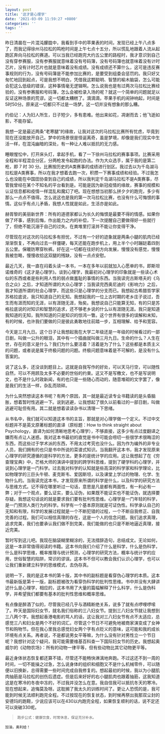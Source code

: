 ```yaml
---
layout: post
title: '这才是心理学'
date: '2021-03-09 11:59:27 +0800'
categories: ''
tags: ''
---
```


昨日清晨在一片混沌朦胧中，我看到手中的苹果表的时间，发现已经上午八点多了，而我记得徐州马拉松的鸣枪时间是上午七点十五分，所以慌乱地跟着人流从起跑区奔向马拉松的赛道。可以当我已经跑完大约五公里的路程时，我才意识到自己没有穿参赛服，没有参赛服就意味着没有号码簿，没有号码簿也就意味着没有计时芯片，没有计时芯片也就是意味着没有成绩。没有成绩还不算什么，这可是违反赛事规则的行为，没有号码簿是不能参加比赛的，是要受到组委会惩罚的。我只好又匆忙地回到起点，可是我想不明白，凭借我这颗聪明、智慧的榆木脑袋，怎么可能会犯这么低级的错误，这种事情毫无逻辑啊。怎么说我也是有过两次马拉松比赛经验的，没有参赛服和号码簿，怎么会被检录入场的呢？就这一个简单的问题就足以反证这种场景的荒谬。这一切都太糟糕了。滴滴滴，苹果手机的闹钟响起，时间是5时50分。原来这一切都只不过是一场梦。这一切并没有想象的那么糟。

约伯记：人为妇人所生，日子短少，多有患难。他出来如花，凋谢而去；他飞逝如影，不能存留。

我想一定是最近两条“老寒腿”的缘故，让我对这次的马拉松比赛所有忧虑，毕竟到现在还没能放开自己。梦中的场景很是怪诞离奇，虽是梦境，却像是我们现实中生活一样，在混沌幽暗的深处，有一种让人难以抵抗的无力感。

睡眼惺忪中，打开床头灯，拿起手机，看了一下徐州马拉松的赛事事项。比赛采用全程和半程混合分区，分两枪发令起跑的办法。作为大众选手，属于我的是第二枪，即 7 时 30 分。比赛按历史的A类赛事的成绩进行划区。我过去以为千岛湖马拉松是A类赛事，所以在我才想着去跑一次，积攒一下赛事成绩和经验。不过我怎么也没能在中国田协查到自己的成绩，所以我判定千岛湖马拉松不是A类赛事，尽管我曾经在某个不知名的平台看到是。可能是因为新冠疫情的缘故，赛事的规模和认证信息都和疫情一样混乱和魔幻了吧。现在想想当初那么拼夕夕的跑完，多少有那么一点点不值得。怎么说这也是我的第一次马拉松比赛，也没有什么可悔恨的事情。这似乎有点儿矛盾，我想人性就是如此，生活亦是如此。

赫胥黎的美丽新世界：所有的道德家都认为长久的悔恨是最要不得的情感。如果你做了坏事，感到后悔，作出能力之内的补偿，下一次提醒自己要做得好一些就行了，但绝不能沉溺于自己的过失。在粪堆里打滚并不能让你变得干净。

尽管现在对这次的马拉松多有担忧，不过有一个好的迹象就是两条小腿的肌肉已经渐渐恢复，不再向过去一样僵硬，每天还能在跑步机上，用上半个小时蹦跶着四到五公里。保暖防寒穿秋裤。好在这一切都在往好的方向发展，慢慢没有感觉，慢慢我被忽略，慢慢收拾这双腿的残缺，没有一点点安慰。

最近几天，我一直在闷着头读一本书，一本在多年以前就加入心愿单的书，即斯坦诺维奇的《这才是心理学》。谈到心理学，我最初对心理学的印象就是一些读心术似的东西或者是些利用人性的弱点做羞耻的事情的东西。当我读完古斯塔夫的《乌合之众》之后，才知道所谓的大众心理学；当我读完西奥尼迪的《影响力》之后，我才知道所谓的社会心理学，而这些只是心理学的分支而已。我想起古希腊哲学家苏格拉底说，我只知道自己的无知。我想起我的一位上古时期的老乡庄子说过，吾生而有涯而知的无涯，以有涯随无涯，殆矣。我想说自己只能算无知，有的只是苏格拉底说的对知识和智慧的追求，还不够老乡说的什么以有涯随无涯。我只是知道我知道的无知，我所知道的只是知识的惊鸿一瞥。这个世界有很多的误解和未知，有的时候，也许我们要做的只是彼此勇敢地往前踏一步，互相理解、给予和宽容。

今天是三月九日。这个日子让我想起我在大学二年级还是一年级的时候看过的一部日剧，叫做一公升的眼泪，其中有一个插曲就叫做三月九日。生命的什么？人生在世，存在的意义是什么？我们为什么要活着？活着是为了什么？这些都是本质主义的问题，或者说是属于终极问题的问题。终极问题意味着是不可解的，是没有什么答案的。

说了这么多，还没谈到题目上。这就是自我写作的好处，可以天马行空，可以随性自然，可以不用顾及太多不必要的世俗的约束。这又不是写檄文，也不是写说明文，也不是什么时政新闻，有的也只是一些随心而动的，随意堆砌的文字罢了，像是我们的生活一样，杂乱而琐碎。

为什么突然想读这本书呢？有两个原因，其一就是最近读专业书籍读的是头昏脑胀，想着暂时性逃避一下。说到逃避，让我想起了很久以前看过的一部日剧，叫做逃避可耻但有用。其二就是想着读读杂书以清理一下思绪。

从书名中，我们就可以知道这本书的主旨，那就是对心理学做一个定义。不过中文标题并不是英文原著标题的直译（原标题：How to think straight about Psychology，直译为如何清晰地思考心理学），不够直接，这多少有点过度翻译之嫌而有点让人迷惑。我对这本书最初的直觉是书中可能会唠叨一些很学术很晦涩的东西，而这些过于学术派的东西，不用太过考究也没什么。因为作为编外的非专业人员，我们拥有的也只是书中所说的菜谱式知识。当我翻开这本书，我才发现原来心理学的研究遵循的是科学的方法，更多的是统计学的应用。这让我想起了在《穷查理宝典》中，芒格大师的演讲中提到的跨学科思维，提到了硬学科的心理学，并说到心理学是一门科学。过去我对科学的认知就是些高深的科学家和科学理论，比如物理学的三巨头牛顿、麦克斯韦、爱因斯坦，以及课堂上学过的物理、化学、生物什么的。当我读完这本书，才发现原来所谓的科学是什么，以及科学的研究方法与思维方式。记不得在哪里听过一句话，意思是凡是都有两面性，有一利必有一弊；对于一个观点，要么证实，要么证伪，如果既不能证实也不能证伪，就选择要存疑。我想这句话说的就是要求我们要有批判性思维。心理学是一门年轻的科学，是一门预测人类行为的科学。科学有一个基本原则就是可证伪性。科学承认自己的无知和有限，科学的发展过程就是一个不断犯错的过程，一个不断自我修正、自我完善的过程。我们可以相信真理的存在，这是一个人的信念问题。我们追求真理，追求完美，我们也要承认我们做不到完美，我们能做的也只是不断地逼近真理，接近完美。

暂时写到这儿吧。我现在脑袋糊里糊涂的，无法措辞造句，总结成文。无论如何，这是一本非常值得阅读的书籍。这本书向我们介绍了什么是科学，什么是伪科学，什么是科学思维，概率推理与统计预测，心理学的研究方法，概率与统计学的应用，世俗智慧的陷阱，常识的谬误。这本书不但可以教会我们认识心理学，也可以让我们重新建立科学的思维模式，去伪存真。

说明一下，我的是这本书的第十版，其中书的副标题是看穿伪心理学的本质。这本书最新版是第十一版，副标题被改为看穿伪科学的批判性思维。书中并没有大肆讲述什么是心理学，相应的，这本书用了大量的篇幅解释了什么科学，什么是伪科学，并希望我们都要有基本的批判性思维和概率思维。

有点像是醉酒了似的，尽管我已经几乎与酒精断绝关系，说多了就有点啰哩啰嗦了。昨天是国际妇女节，就名我们俗称的三八妇女节。提到三八妇女节就让我想到三八两个字。我想起香港电影的骂人的话，这让我对三八妇女节有点不太适应，总感觉三八和妇女是两个不好的词汇。尽管这个节日不可避免地被商家演变成了女神节和购物节。但在我心里我总感觉妇女两个字有点贬义的意味，这可能和我的成长环境有点关系。再者说，不是都说男女平等嘛，为什么没有针对男性立一个节日呢？我想针对这个疑问，我可能需要维基百科查一下国际妇女节的历史。我想起奥威尔的《动物农场》：所有的动物一律平等，但有些动物比其它动物更平等。

最近身体状态恢复都还算不错，尽管还不能畅快淋漓地奔跑。不过这还不到一周的时间，一切不能操之过急，怎么说身体的组织和细胞又不是什么机械零件，可以随便以旧换新，总得需要一些时间完成自我修复的。想起最初的时候，我以为小腿肌肉抽筋是马拉松的创伤后遗症。但是后来好好的右小腿肌肉也跟着抽筋，这我知道这是在寒冷的冬夜中冻的，不过我并没怎么在意。我自信我可以抵抗冬天的寒冷。现在想起来，追悔莫及呀。这耽搁了我太久的训练时间了。更让人恐慌的是，我可能到时候无法顺利跑完全程。不过按现在的恢复状态，到时候再祭出我那双尘封的安德玛的跑鞋，少说应该可以在430以内跑完全程，如果恢复顺利的话，说不定还可以突破330呢。

> <small>跑步公式：健康饮食，时常休息，保证充分补水。

加油，奥利给！
